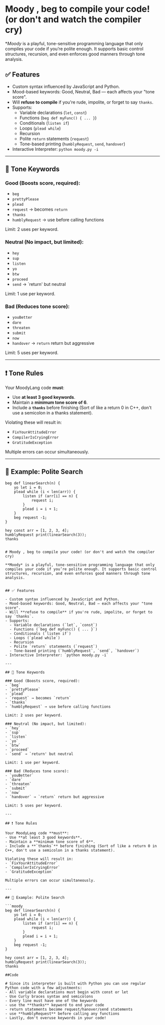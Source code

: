 # Moody , beg to compile your code! (or don't and watch the compiler cry)

**Moody* is a playful, tone-sensitive programming language that only compiles your code if you’re polite enough. It supports basic control structures, recursion, and even enforces good manners through tone analysis.


## ✅ Features

- Custom syntax influenced by JavaScript and Python.
- Mood-based keywords: Good, Neutral, Bad — each affects your "tone score".
- Will **refuse to compile** if you're rude, impolite, or forget to say `thanks`.
- Supports:
  - Variable declarations (`let`, `const`)
  - Functions (`beg def myFunc() { ... }`)
  - Conditionals (`listen if`)
  - Loops (`plead while`)
  - Recursion
  - Polite `return` statements (`request`)
  - Tone-based printing (`humblyRequest`, `send`, `handover`)
- Interactive Interpreter: `python moody.py -i`

---

## 💬 Tone Keywords

### Good (Boosts score, required):
- `beg`
- `prettyPlease`
- `plead`
- `request` → becomes `return`
- `thanks`
- `humblyRequest` → use before calling functions

Limit: 2 uses per keyword.

### Neutral (No impact, but limited):
- `hey`
- `sup`
- `listen`
- `yo`
- `btw`
- `proceed`
- `send` → `return' but neutral

Limit: 1 use per keyword.

### Bad (Reduces tone score):
- `youBetter`
- `dare`
- `threaten`
- `submit`
- `now`
- `handover` → `return` return but aggressive

Limit: 5 uses per keyword.

---

## ❗ Tone Rules

Your MoodyLang code **must**:
- Use **at least 3 good keywords**.
- Maintain a **minimum tone score of 6**.
- Include a **`thanks`** before finishing (Sort of like a return 0 in C++, don't use a semicolon in a thanks statement).

Violating these will result in:
- `FixYourAttitudeError`
- `CompilerIsCryingError`
- `GratitudeException`

Multiple errors can occur simultaneously.

---

## 📄 Example: Polite Search

```moody
beg def linearSearch(n) {
    yo let i = 0;
    plead while (i < len(arr)) {
        listen if (arr[i] == n) {
            request i;
        }
        plead i = i + 1;
    }
    beg request -1;
}

hey const arr = [1, 2, 3, 4];
humblyRequest print(linearSearch(3));
thanks


# Moody , beg to compile your code! (or don't and watch the compiler cry)

**Moody* is a playful, tone-sensitive programming language that only compiles your code if you’re polite enough. It supports basic control structures, recursion, and even enforces good manners through tone analysis.


## ✅ Features

- Custom syntax influenced by JavaScript and Python.
- Mood-based keywords: Good, Neutral, Bad — each affects your "tone score".
- Will **refuse to compile** if you're rude, impolite, or forget to say `thanks`.
- Supports:
  - Variable declarations (`let`, `const`)
  - Functions (`beg def myFunc() { ... }`)
  - Conditionals (`listen if`)
  - Loops (`plead while`)
  - Recursion
  - Polite `return` statements (`request`)
  - Tone-based printing (`humblyRequest`, `send`, `handover`)
- Interactive Interpreter: `python moody.py -i`

---

## 💬 Tone Keywords

### Good (Boosts score, required):
- `beg`
- `prettyPlease`
- `plead`
- `request` → becomes `return`
- `thanks`
- `humblyRequest` → use before calling functions

Limit: 2 uses per keyword.

### Neutral (No impact, but limited):
- `hey`
- `sup`
- `listen`
- `yo`
- `btw`
- `proceed`
- `send` → `return' but neutral

Limit: 1 use per keyword.

### Bad (Reduces tone score):
- `youBetter`
- `dare`
- `threaten`
- `submit`
- `now`
- `handover` → `return` return but aggressive

Limit: 5 uses per keyword.

---

## ❗ Tone Rules

Your MoodyLang code **must**:
- Use **at least 3 good keywords**.
- Maintain a **minimum tone score of 6**.
- Include a **`thanks`** before finishing (Sort of like a return 0 in C++, don't use a semicolon in a thanks statement).

Violating these will result in:
- `FixYourAttitudeError`
- `CompilerIsCryingError`
- `GratitudeException`

Multiple errors can occur simultaneously.

---

## 📄 Example: Polite Search

```moody
beg def linearSearch(n) {
    yo let i = 0;
    plead while (i < len(arr)) {
        listen if (arr[i] == n) {
            request i;
        }
        plead i = i + 1;
    }
    beg request -1;
}

hey const arr = [1, 2, 3, 4];
humblyRequest print(linearSearch(3));
thanks

##Code

# Since its interpreter is built with Python you can use regular Python code with a few adjustments:
- All variable declarations must begin with const or let
- Use Curly braces syntax and semicolons
- Every line must have one of the keywords
- use the **thanks** keyword to end your code
- return statements become request/hanover/send statements
- use **humblyRequest** before calling any functions
- Lastly, don't overuse keywords in your code!

